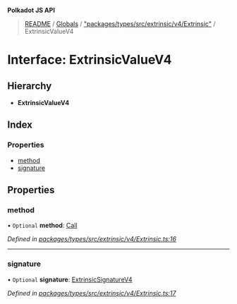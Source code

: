 **Polkadot JS API**

> [README](../README.md) / [Globals](../globals.md) / ["packages/types/src/extrinsic/v4/Extrinsic"](../modules/_packages_types_src_extrinsic_v4_extrinsic_.md) / ExtrinsicValueV4

# Interface: ExtrinsicValueV4

## Hierarchy

* **ExtrinsicValueV4**

## Index

### Properties

* [method](_packages_types_src_extrinsic_v4_extrinsic_.extrinsicvaluev4.md#method)
* [signature](_packages_types_src_extrinsic_v4_extrinsic_.extrinsicvaluev4.md#signature)

## Properties

### method

• `Optional` **method**: [Call](../classes/_packages_types_src_generic_call_.call.md)

*Defined in [packages/types/src/extrinsic/v4/Extrinsic.ts:16](https://github.com/polkadot-js/api/blob/d20228788/packages/types/src/extrinsic/v4/Extrinsic.ts#L16)*

___

### signature

• `Optional` **signature**: [ExtrinsicSignatureV4](../classes/_packages_types_src_extrinsic_v4_extrinsicsignature_.extrinsicsignaturev4.md)

*Defined in [packages/types/src/extrinsic/v4/Extrinsic.ts:17](https://github.com/polkadot-js/api/blob/d20228788/packages/types/src/extrinsic/v4/Extrinsic.ts#L17)*
